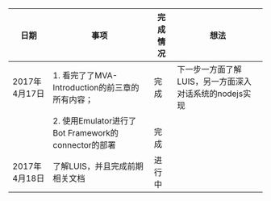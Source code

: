 | 日期| 事项| 完成情况| 想法|
| --- | --- | --- | --- |
| 2017年4月17日 | 1. 看完了了MVA-Introduction的前三章的所有内容；| 完成 | 下一步一方面了解LUIS，另一方面深入对话系统的nodejs实现| 
| | 2. 使用Emulator进行了Bot Framework的connector的部署|　完成 | |   
| 2017年4月18日 | 了解LUIS，并且完成前期相关文档| 进行中| |
